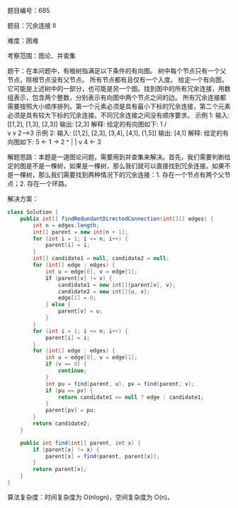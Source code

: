 题目编号：685

题目：冗余连接 II

难度：困难

考察范围：图论、并查集

题干：在本问题中，有根树指满足以下条件的有向图。
树中每个节点只有一个父节点，除根节点没有父节点。
所有节点都有且仅有一个入度。
给定一个有向图，它可能是上述树中的一部分，也可能是另一个图。找到图中的所有冗余连接，用数组表示，包含两个整数，分别表示有向图中两个节点之间的边。
所有冗余连接都需要按照大小顺序排列。第一个元素必须是具有最小下标的冗余连接，第二个元素必须是具有较大下标的冗余连接。不同冗余连接之间没有顺序要求。
示例 1:
输入: [[1,2], [1,3], [2,3]]
输出: [2,3]
解释: 给定的有向图如下:
1
/ \
v   v
2-->3
示例 2:
输入: [[1,2], [2,3], [3,4], [4,1], [1,5]]
输出: [4,1]
解释: 给定的有向图如下:
5 <- 1 -> 2
^    |
|    v
4 <- 3

解题思路：本题是一道图论问题，需要用到并查集来解决。首先，我们需要判断给定的图是不是一棵树，如果是一棵树，那么我们就可以直接找到冗余连接。如果不是一棵树，那么我们需要找到两种情况下的冗余连接：1. 存在一个节点有两个父节点；2. 存在一个环路。

解决方案：

```java
class Solution {
    public int[] findRedundantDirectedConnection(int[][] edges) {
        int n = edges.length;
        int[] parent = new int[n + 1];
        for (int i = 1; i <= n; i++) {
            parent[i] = i;
        }
        int[] candidate1 = null, candidate2 = null;
        for (int[] edge : edges) {
            int u = edge[0], v = edge[1];
            if (parent[v] != v) {
                candidate1 = new int[]{parent[v], v};
                candidate2 = new int[]{u, v};
                edge[1] = 0;
            } else {
                parent[v] = u;
            }
        }
        for (int i = 1; i <= n; i++) {
            parent[i] = i;
        }
        for (int[] edge : edges) {
            int u = edge[0], v = edge[1];
            if (v == 0) {
                continue;
            }
            int pu = find(parent, u), pv = find(parent, v);
            if (pu == pv) {
                return candidate1 == null ? edge : candidate1;
            }
            parent[pv] = pu;
        }
        return candidate2;
    }

    public int find(int[] parent, int x) {
        if (parent[x] != x) {
            parent[x] = find(parent, parent[x]);
        }
        return parent[x];
    }
}
```

算法复杂度：时间复杂度为 O(nlogn)，空间复杂度为 O(n)。